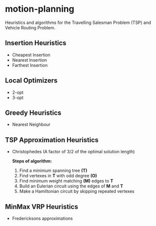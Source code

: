 # motion-planning

Heuristics and algorithms for the Travelling Salesman Problem (TSP) and Vehicle Routing Problem.

## Insertion Heuristics
- Cheapest Insertion
- Nearest Insertion
- Farthest Insertion

## Local Optimizers
- 2-opt
- 3-opt

## Greedy Heuristics
- Nearest Neighbour

## TSP Approximation Heuristics
- Christophedes (A factor of 3/2 of the optimal solution length)

    **Steps of algorithm:**

    1. Find a minimum spanning tree **(T)**
    2. Find vertexes in **T** with odd degree **(O)**
    3. Find minimum weight matching **(M)** edges to **T**
    4. Build an Eulerian circuit using the edges of **M** and **T**
    5. Make a Hamiltonian circuit by skipping repeated vertexes


## MinMax VRP Heuristics
- Fredericksons approximations
